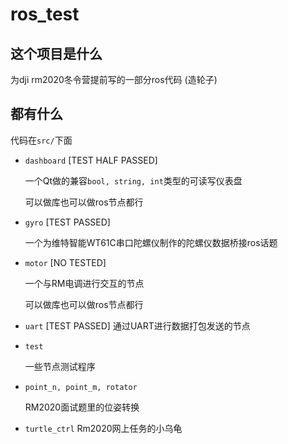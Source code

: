 # ros_test

## 这个项目是什么

为dji rm2020冬令营提前写的一部分ros代码 (造轮子)

## 都有什么

代码在```src/```下面

- ```dashboard``` [TEST HALF PASSED]

    一个Qt做的兼容```bool, string, int```类型的可读写仪表盘

    可以做库也可以做ros节点都行

- ```gyro``` [TEST PASSED]

    一个为维特智能WT61C串口陀螺仪制作的陀螺仪数据桥接ros话题

- ```motor``` [NO TESTED]

    一个与RM电调进行交互的节点

    可以做库也可以做ros节点都行

- ```uart``` [TEST PASSED]
    通过UART进行数据打包发送的节点

- ```test```

    一些节点测试程序

- ```point_n, point_m, rotator```

    RM2020面试题里的位姿转换

- ```turtle_ctrl```
    Rm2020网上任务的小乌龟